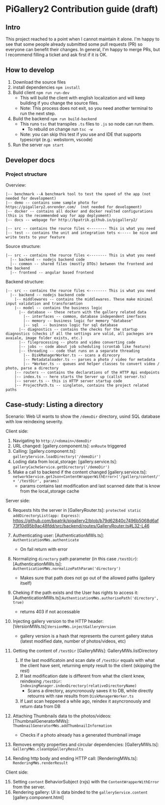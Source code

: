 # PiGallery2 Contribution guide (draft)

## Intro

This project reached to a point when I cannot maintain it alone. 
I'm happy to see that some people already submitted some pull requests (PR) so everyone can benefit their changes.
In general, I'm happy to merge PRs, but I recommend filling a ticket and ask first if it is OK.



## How to develop

1. Download the source files
2. install dependencies `npm install`
3. Build client  `npm run run-dev`
   * This will build the client with english localization and will keep building if you change the source files. 
   * Note: This process does not exit, so you need another terminal to run the next step.
4. Build the backend `npm run build-backend`
   * This runs `tsc` that transpiles `.ts` files to `.js` so node can run them. 
     * To rebuild on change run `tsc -w`
   * Note: you can skip this test if you use and IDE that supports typescript (e.g.: webstorm, vscode)
5. Run the server `npm start`

## Developer docs

### Project structure
Overview:
```
|-- benchmark --A benchmark tool to test the speed of the app (not needed for development)
|-- demo -- contains some sample photo for https://pigallery2.onrender.com/  (not needed for development)
|-- docker -- contains all docker and docker realted configurations (this is the recommended way for app deplyoment)
|-- docs -- webpage for http://bpatrik.github.io/pigallery2/

|-- src -- contains the rource files <-------- This is what you need
|-- test -- contains the unit and integration tets <----- be nice and write tests to your feature
```

Source structure:
```
|-- src -- contains the rource files <-------- This is what you need
  |-- backend -- nodejs backend code
  |-- common -- shared files (mostly DTOs) between the frontend and the backend
  |-- frontend -- angular based frontend
```

Backend structure:
```
|-- src -- contains the rource files <-------- This is what you need
  |-- backend -- nodejs backend code
    |-- middlewares -- contains the middlewares. These make minimal input validation and transforamtion
    |-- model -- contains the business logic
	  |-- database -- these return with the gallery related data
	    |-- interfaces -- common, database independent inerfaces
		|-- memory -- business logic for memory "database"
		|-- sql  -- business logic for sql database
	  |-- diagnostics -- contains the checks for the startup diagnostics (checks if all the settings are valid, all packeges are avaiale, image folder exists, etc.)
      |-- fileprocessing -- photo and video converting code
      |-- jobs -- code about job scheduling (crontab like feature)	  
	  |-- threading -- code that runs on a separate threading
	    |-- DiskManagerWorker.ts -- scans a direcory
		|-- Metadataloader.ts -- parses a photo / video for metadata
		|-- *Worker.ts -- queues and helper classes to convert video / photo, parse a directory
	|-- routers -- contains the declarations of the HTTP Api endpoints
	|-- index.ts -- here starts the Server up (callst server.ts)
	|-- server.ts -- this is HTTP server startup code
	|-- ProjectPath.ts -- singleton, contains the project related paths
```
## Case-study: Listing a directory

Scenario: Web UI wants to show the `/demoDir` directory, usind SQL database with low reindexing severity.

Client side:
1. Navigating to `http://<domain>/demoDir` 
2. URL changed: [gallery.component.ts]: `onRoute` triggered
3. Calling: [gallery.component.ts]: `galleryService.loadDirectory('/demoDir')`
4. Loding data from local_storage: [gallery.service.ts]: `galleryCacheService.getDirectory('/demoDir')`
5. Make a call to backend if the content changed [gallery.service.ts]: `networkService.getJson<ContentWrapperWithError>('/gallery/content/' + '/testDir', params)`
    * params contains last modification and last scanned date that is know from the local_storage cache

Server side:

6. Requests hits the server in [GalleryRouter.ts]: `protected static addDirectoryList(app: Express)`:
https://github.com/bpatrik/pigallery2/blob/b79d62840c7496b5068d6af73f10d95b9ac48fdd/src/backend/routes/GalleryRouter.ts#L32-L46

7. Authenticating user: [AuthenticationMWs.ts]: `AuthenticationMWs.authenticate`
    * On fail return with error
8. Normalizing `directory` path parameter (in this case `/testDir`): [AuthenticationMWs.ts]: `AuthenticationMWs.normalizePathParam('directory')`
    * Makes sure that path does not go out of the allowed paths (gallery itself)
9. Cheking if the path exists and the User has rights to access it: [AuthenticationMWs.ts]:`AuthenticationMWs.authorisePath('directory', true)`
    * returns 403 if not accessable
10. Injecting gallery version to the HTTP header: [VersionMWs.ts]:`VersionMWs.injectGalleryVersion`
    * gallery version is a hash that represents the current gallery status (latest modified date, number of photos/videos, etc)
11. Getting the content of `/testDir`   [GalleryMWs]: GalleryMWs.listDirectory
    1. If the last modificatoin and scan date of `/testDir` equals with what the client have sent, returning empty result to the client (skipping the rest)
    2. If last modification date is different from what the client knew, reindexing `/testDir`: `IndexingManager.indexDirectory(relativeDirectoryName)`
        * Scans a directory, asyncronously saves it to DB, while directly retourns with raw results from `DiskManagerWorker.ts`
    3. If Last scan heppened a while ago, reindex it asyncronously and return data from DB
12. Attaching Thumbnails data to the photos/videos: [ThumbnailGeneratorMWs]: `ThumbnailGeneratorMWs.addThumbnailInformation`
    * Checks if a photo already has a generated thumbnail image 
13. Removes empty properties and circular dependencies: [GalleryMWs.ts]: `GalleryMWs.cleanUpGalleryResults`
14. Rending http body and ending HTTP call: [RenderingMWs.ts]: `RenderingMWs.renderResult`

Client side:

15. Setting `content` BehaviorSubject (rxjs) with the `ContentWrapperWithError` from the server.
16. Rendering gallery: UI is data binded to the `galleryService.content` [gallery.component.html]
   
